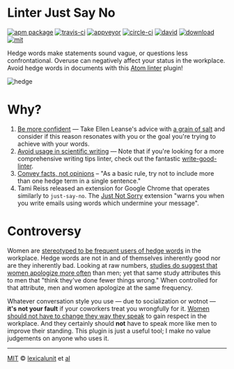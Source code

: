 # Linter Just Say No

[![apm package][apm-ver-link]][releases]
[![travis-ci][travis-ci-badge]][travis-ci]
[![appveyor][appveyor-badge]][appveyor]
[![circle-ci][circle-ci-badge]][circle-ci]
[![david][david-badge]][david]
[![download][dl-badge]][apm-pkg-link]
[![mit][mit-badge]][mit]

Hedge words make statements sound vague, or questions less confrontational. Overuse can negatively
affect your status in the workplace. Avoid hedge words in documents with this
[Atom linter][atom-linter] plugin!

![hedge][screenshot]

# Why?

1. [Be more confident][just-say-no] &mdash; Take Ellen Leanse's advice with
   [a grain of salt][ellen-leanse] and consider if this reason resonates with you or the goal you're
   trying to achieve with your words.
2. [Avoid usage in scientific writing][bio-hedge] &mdash; Note that if you're looking for a more
   comprehensive writing tips linter, check out the fantastic [write-good-linter][write-good].
3. [Convey facts, not opinions][convey-facts] &ndash; "As a basic rule, try not to include more than
   one hedge term in a single sentence."
4. Tami Reiss released an extension for Google Chrome that operates similarly to `just-say-no`. The
   [Just Not Sorry][just-not-sorry] extension "warns you when you write emails using words which
   undermine your message".

# Controversy

Women are [stereotyped to be frequent users of hedge words][frequent-use] in the workplace. Hedge
words are not in and of themselves inherently good nor are they inherently bad. Looking at raw
numbers, [studies do suggest that women apologize more often][more-often] than men; yet that same
study attributes this to men that "think they've done fewer things wrong." When controlled for that
attribute, men and women apologize at the same frequency.

Whatever conversation style you use &mdash; due to socialization or wotnot &mdash;
**it's not your fault** if your coworkers treat you wrongfully for it. [Women should not have to
change they way they speak][force-change] to gain respect in the workplace. And they certainly
should **not** have to speak more like men to improve their standing. This plugin is just a useful
tool; I make no value judgements on anyone who uses it.

---

[MIT][mit] © [lexicalunit][author] et [al][contributors]

[mit]:              http://opensource.org/licenses/MIT
[author]:           http://github.com/lexicalunit
[contributors]:     https://github.com/lexicalunit/linter-just-say-no/graphs/contributors
[releases]:         https://github.com/lexicalunit/linter-just-say-no/releases
[mit-badge]:        https://img.shields.io/apm/l/linter-just-say-no.svg
[apm-pkg-link]:     https://atom.io/packages/linter-just-say-no
[apm-ver-link]:     https://img.shields.io/apm/v/linter-just-say-no.svg
[dl-badge]:         http://img.shields.io/apm/dm/linter-just-say-no.svg
[travis-ci-badge]:  https://travis-ci.org/lexicalunit/linter-just-say-no.svg?branch=master
[travis-ci]:        https://travis-ci.org/lexicalunit/linter-just-say-no
[appveyor]:         https://ci.appveyor.com/project/lexicalunit/linter-just-say-no?branch=master
[appveyor-badge]:   https://ci.appveyor.com/api/projects/status/n56obj7r27mcmm4f/branch/master?svg=true
[circle-ci]:        https://circleci.com/gh/lexicalunit/linter-just-say-no/tree/master
[circle-ci-badge]:  https://circleci.com/gh/lexicalunit/linter-just-say-no/tree/master.svg?style=shield
[david-badge]:      https://david-dm.org/lexicalunit/linter-just-say-no.svg
[david]:            https://david-dm.org/lexicalunit/linter-just-say-no

[screenshot]:       https://cloud.githubusercontent.com/assets/1903876/8438901/461129e6-1f2e-11e5-828f-4b88e1ffffc1.png
[just-say-no]:      http://women2.com/2014/02/17/just-say/
[ellen-leanse]:     http://www.businessinsider.com/workplace-advice-for-women-not-to-use-the-word-just-is-terrible-2015-7
[bio-hedge]:        http://www.biomedicaleditor.com/hedging.html
[convey-facts]:     http://expertedge.aje.com/2013/01/22/editing-tip-of-the-week-avoiding-multiple-hedge-terms/
[frequent-use]:     http://www.livescience.com/6621-kids-learn-gender-stereotypes-home.html
[more-often]:       http://www.livescience.com/8698-study-reveals-women-apologize.html
[write-good]:       https://atom.io/packages/linter-write-good
[atom-linter]:      https://atom.io/packages/linter
[just-not-sorry]:   https://github.com/cyrusinnovation/just-not-sorry
[force-change]:     http://www.themarysue.com/new-chrome-app-not-sorry/
